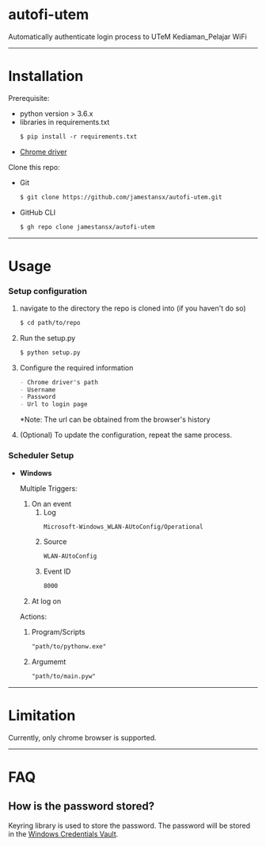 # autofi-utem

Automatically authenticate login process to UTeM Kediaman_Pelajar WiFi

---

# Installation

Prerequisite:

- python version > 3.6.x
- libraries in requirements.txt
  ```markdown
  $ pip install -r requirements.txt
  ```
- [Chrome driver](https://chromedriver.chromium.org/downloads)

Clone this repo:

- Git

  ```markdown
  $ git clone https://github.com/jamestansx/autofi-utem.git
  ```

- GitHub CLI
  ```markdown
  $ gh repo clone jamestansx/autofi-utem
  ```

---

# Usage

### Setup configuration

1. navigate to the directory the repo is cloned into (if you haven't do so)
   ```markdown
   $ cd path/to/repo
   ```
2. Run the setup.py
   ```markdown
   $ python setup.py
   ```
3. Configure the required information
   ```markdown
   - Chrome driver's path
   - Username
   - Password
   - Url to login page
   ```
   \*Note: The url can be obtained from the browser's history
   
4. (Optional) To update the configuration, repeat the same process.

### Scheduler Setup

- **Windows**

  Multiple Triggers:

  1. On an event
     1. Log
        ```markdown
        Microsoft-Windows_WLAN-AUtoConfig/Operational
        ```
     2. Source
        ```markdown
        WLAN-AUtoConfig
        ```
     3. Event ID
        ```markdown
        8000
        ```
  2. At log on

  Actions:

  1. Program/Scripts
     ```markdown
     "path/to/pythonw.exe"
     ```
  2. Argumemt
     ```markdown
     "path/to/main.pyw"
     ```

---

# Limitation

Currently, only chrome browser is supported.

---

# FAQ

## How is the password stored?

Keyring library is used to store the password. The password will be stored in the [Windows Credentials Vault](https://stackoverflow.com/questions/14756352/how-is-python-keyring-implemented-on-windows).
